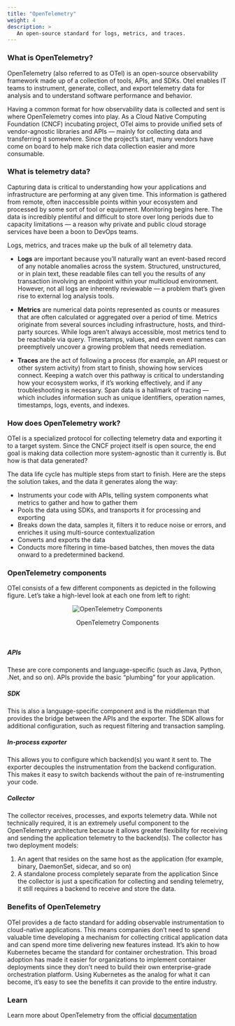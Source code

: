 ```yaml
---
title: "OpenTelemetry"
weight: 4
description: >
   An open-source standard for logs, metrics, and traces.
---
```



### What is OpenTelemetry?

OpenTelemetry (also referred to as OTel) is an open-source observability framework made up of a collection of tools, APIs, and SDKs. Otel enables IT teams to instrument, generate, collect, and export telemetry data for analysis and to understand software performance and behavior.

Having a common format for how observability data is collected and sent is where OpenTelemetry comes into play. As a Cloud Native Computing Foundation (CNCF) incubating project, OTel aims to provide unified sets of vendor-agnostic libraries and APIs — mainly for collecting data and transferring it somewhere. Since the project’s start, many vendors have come on board to help make rich data collection easier and more consumable.


### What is telemetry data?

Capturing data is critical to understanding how your applications and infrastructure are performing at any given time. This information is gathered from remote, often inaccessible points within your ecosystem and processed by some sort of tool or equipment. Monitoring begins here. The data is incredibly plentiful and difficult to store over long periods due to capacity limitations — a reason why private and public cloud storage services have been a boon to DevOps teams.

Logs, metrics, and traces make up the bulk of all telemetry data.


- **Logs** are important because you’ll naturally want an event-based record of any notable anomalies across the system. Structured, unstructured, or in plain text, these readable files can tell you the results of any transaction involving an endpoint within your multicloud environment. However, not all logs are inherently reviewable — a problem that’s given rise to external log analysis tools.

- **Metrics** are numerical data points represented as counts or measures that are often calculated or aggregated over a period of time. Metrics originate from several sources including infrastructure, hosts, and third-party sources. While logs aren’t always accessible, most metrics tend to be reachable via query. Timestamps, values, and even event names can preemptively uncover a growing problem that needs remediation.

- **Traces** are the act of following a process (for example, an API request or other system activity) from start to finish, showing how services connect. Keeping a watch over this pathway is critical to understanding how your ecosystem works, if it’s working effectively, and if any troubleshooting is necessary. Span data is a hallmark of tracing — which includes information such as unique identifiers, operation names, timestamps, logs, events, and indexes.

### How does OpenTelemetry work?

OTel is a specialized protocol for collecting telemetry data and exporting it to a target system. Since the CNCF project itself is open source, the end goal is making data collection more system-agnostic than it currently is. But how is that data generated?

The data life cycle has multiple steps from start to finish. Here are the steps the solution takes, and the data it generates along the way:

- Instruments your code with APIs, telling system components what metrics to gather and how to gather them
- Pools the data using SDKs, and transports it for processing and exporting
- Breaks down the data, samples it, filters it to reduce noise or errors, and enriches it using multi-source contextualization
- Converts and exports the data
- Conducts more filtering in time-based batches, then moves the data onward to a predetermined backend.

### OpenTelemetry components
OTel consists of a few different components as depicted in the following figure. Let’s take a high-level look at each one from left to right:

<p align = "center">
<img src = "https://marvel-b1-cdn.bc0a.com/f00000000236551/dt-cdn.net/wp-content/uploads/2020/07/OT.png" alt="OpenTelemetry Components" >
</p>
<p align = "center">
OpenTelemetry Components
</p>   
<br/>


##### APIs

These are core components and language-specific (such as Java, Python, .Net, and so on). APIs provide the basic “plumbing” for your application.

##### SDK
This is also a language-specific component and is the middleman that provides the bridge between the APIs and the exporter. The SDK allows for additional configuration, such as request filtering and transaction sampling.

##### In-process exporter
This allows you to configure which backend(s) you want it sent to. The exporter decouples the instrumentation from the backend configuration. This makes it easy to switch backends without the pain of re-instrumenting your code.

##### Collector
The collector receives, processes, and exports telemetry data. While not technically required, it is an extremely useful component to the OpenTelemetry architecture because it allows greater flexibility for receiving and sending the application telemetry to the backend(s).
The collector has two deployment models:
1. An agent that resides on the same host as the application (for example, binary, DaemonSet, sidecar, and so on)
2. A standalone process completely separate from the application
Since the collector is just a specification for collecting and sending telemetry, it still requires a backend to receive and store the data.


### Benefits of OpenTelemetry

OTel provides a de facto standard for adding observable instrumentation to cloud-native applications. This means companies don’t need to spend valuable time developing a mechanism for collecting critical application data and can spend more time delivering new features instead.
It’s akin to how Kubernetes became the standard for container orchestration. This broad adoption has made it easier for organizations to implement container deployments since they don’t need to build their own enterprise-grade orchestration platform. Using Kubernetes as the analog for what it can become, it’s easy to see the benefits it can provide to the entire industry.


### Learn

Learn more about OpenTelemetry from the official [documentation](https://opentelemetry.io/docs/)








